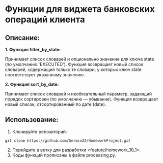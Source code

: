 # Функции для виджета банковских операций клиента

## Описание:

**1. Функция filter_by_state:**

Принимает список словарей и опционально значение для ключа state 
(по умолчанию 'EXECUTED'). Функция возвращает новый список словарей, 
содержащий только те словари, у которых ключ state соответствует 
указанному значению.

**2. Функция sort_by_date:**

Принимает список словарей и необязательный параметр, задающий порядок 
сортировки (по умолчанию — убывание). Функция возвращает новый список,
отсортированный по дате (date).

## Использование:

1. Клонируйте репозиторий:

```
git clone https://github.com/Sermin22/HomeworkProject.git
```
2. Перейдите в ветку для разработки <feature/homework_10_1>. 
3. Kоды функций прописаны в файле processing.py.
